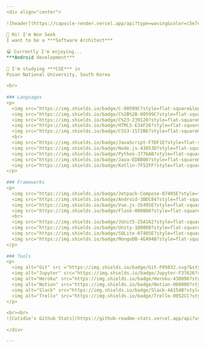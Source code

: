 ```yaml
---
<div align="center">
  
![header](https://capsule-render.vercel.app/api?type=waving&color=c5e7cd&height=250&section=header&text=Cotidie&fontSize=90&animation=fadeIn&fontAlignY=38&desc=Won%20Seok,%20Major%20In%20CSE&descAlignY=60&descAlign=62)
  
👋 Hi! I'm Won Seok  
I want to be a ***Software Architect***
  
😀 Currently I'm enjoying...  
***Android development***
  
📖 I'm studying ***CSE*** in  
Pusan National University, South Korea
  
<br>
  
### Languages
<p>
  <img src="https://img.shields.io/badge/C-00599C?style=flat-square&logo=c&logoColor=white"/>
  <img src="https://img.shields.io/badge/C%2B%2B-00599C?style=flat-square&logo=c%2B%2B&logoColor=white"/>
  <img src="https://img.shields.io/badge/C%23-239120?style=flat-square&logo=c-sharp&logoColor=white"/>
  <img src="https://img.shields.io/badge/HTML5-E34F26?style=flat-square&logo=html5&logoColor=white"/>
  <img src="https://img.shields.io/badge/CSS3-1572B6?style=flat-square&logo=css3&logoColor=white"/>
  <br>
  <img src="https://img.shields.io/badge/JavaScript-F7DF1E?style=flat-square&logo=javascript&logoColor=black"/>
  <img src="https://img.shields.io/badge/Node.js-43853D?style=flat-square&logo=node.js&logoColor=white"/>
  <img src="https://img.shields.io/badge/Python-3776AB?style=flat-square&logo=python&logoColor=white"/>
  <img src="https://img.shields.io/badge/Java-ED8B00?style=flat-square&logo=java&logoColor=white"/>
  <img src="https://img.shields.io/badge/Kotlin-7F52FF?style=flat-square&logo=Kotlin&logoColor=white"/> 
</p>
  
### Frameworks
<p>
  <img src="https://img.shields.io/badge/Jetpack-Compose-07405E?style=flat-square&color=4285F4&logo=Jetpack+Compose&logoColor=white"/>
  <img src="https://img.shields.io/badge/Android-3DDC84?style=flat-square&logo=android&logoColor=white"/>
  <img src="https://img.shields.io/badge/Vue.js-35495E?style=flat-square&logo=vue.js&logoColor=4FC08D"/>
  <img src="https://img.shields.io/badge/Flask-000000?style=flat-square&logo=flask&logoColor=white"/>
  <br>
  <img src="https://img.shields.io/badge/JUnit5-25A162?style=flat-square&logo=JUnit5&logoColor=white"/>
  <img src="https://img.shields.io/badge/Unity-100000?style=flat-square&logo=unity&logoColor=white"/>
  <img src="https://img.shields.io/badge/SQLite-07405E?style=flat-square&logo=sqlite&logoColor=white"/>
  <img src="https://img.shields.io/badge/MongoDB-4EA94B?style=flat-square&logo=mongodb&logoColor=white"/>
</p>
  
### Tools
<p>
  <img alt="Git" src ="https://img.shields.io/badge/Git-F05032.svg?&style=flat-square&logo=Git&logoColor=white"/>
  <img alt="Jupyter" src="https://img.shields.io/badge/Jupyter-F37626?style=flat-square&logo=Jupyter&logoColor=white" />
  <img alt="Heroku" src="https://img.shields.io/badge/Heroku-430098?style=flat-square&logo=heroku&logoColor=white" />
  <img alt="Notion" src="https://img.shields.io/badge/Notion-000000?style=flat-square&logo=Notion&logoColor=white" />
  <img alt="Slack" src="https://img.shields.io/badge/Slack-4A154B?style=flat-square&logo=Slack&logoColor=white" />
  <img alt="Trello" src="https://img.shields.io/badge/Trello-0052CC?style=flat-square&logo=Trello&logoColor=white" />
</p>
  
<br><br>
![Cotidie's Github Stats](https://github-readme-stats.vercel.app/api?username=Cotidie&show_icons=true&theme=vue)
  
</div>

---
```


<!--
![Top Langs](https://github-readme-stats.vercel.app/api/top-langs/?username=Cotidie&layout=Demo&theme=vue)
**Cotidie/Cotidie** is a ✨ _special_ ✨ repository because its `README.md` (this file) appears on your GitHub profile.

Here are some ideas to get you started:

- 🔭 I’m currently working on ...
- 🌱 I’m currently learning ...
- 👯 I’m looking to collaborate on ...
- 🤔 I’m looking for help with ...
- 💬 Ask me about ...
- 📫 How to reach me: ...
- 😄 Pronouns: ...
- ⚡ Fun fact: ...
-->

